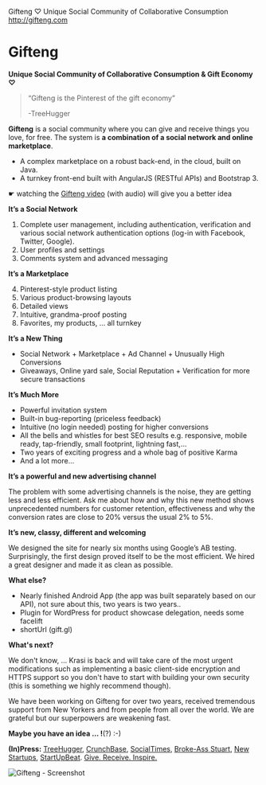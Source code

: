 Gifteng ♡ Unique Social Community of Collaborative Consumption http://gifteng.com



# Gifteng
**Unique Social Community of Collaborative Consumption &amp; Gift Economy ♡**

> “Gifteng is the Pinterest of the gift economy”
>
> -TreeHugger

**Gifteng** is a social community where you can give and receive things you love, for free. The system is **a combination of a social network and online marketplace**.

 - A complex marketplace on a robust back-end, in the cloud, built on Java. 
 - A turnkey front-end built with AngularJS (RESTful APIs) and
   Bootstrap 3.

☛ watching the [Gifteng video](http://www.gifteng.com) (with audio) will give you a better idea

**It’s a Social Network**

 1. Complete user management, including authentication, verification and various social network authentication options (log-in with Facebook, Twitter, Google).
 2. User profiles and settings
 3. Comments system and advanced messaging 

**It’s a Marketplace**

 4. Pinterest-style product listing
 5. Various product-browsing layouts
 6. Detailed views
 7. Intuitive, grandma-proof posting
 8. Favorites, my products,  ... all turnkey

**It’s a New Thing**

 - Social Network + Marketplace + Ad Channel + Unusually High
    Conversions
 - Giveaways, Online yard sale, Social Reputation + Verification for more secure transactions

**It’s Much More**

 - Powerful invitation system
 - Built-in bug-reporting (priceless feedback)
 - Intuitive (no login needed) posting for higher conversions
 - All the bells and whistles for best SEO results e.g. responsive,
     mobile ready, tap-friendly, small footprint, lightning fast,…
 - Two years of exciting progress and a whole bag of positive Karma
 - And a lot more…

**It’s a powerful and new advertising channel**

The problem with some advertising channels is the noise, they are getting less and less efficient. Ask me about how and why this new method shows unprecedented numbers for customer retention, effectiveness and why the conversion rates are close to 20% versus the usual 2% to 5%.

**It’s new, classy, different and welcoming**

We designed the site for nearly six months using Google’s AB testing. Surprisingly, the first design proved itself to be the most efficient. We hired a great designer and made it as clean as possible.

**What else?**

 - Nearly finished Android App (the app was built separately based on
   our API), not sure about this, two years is two years..
 - Plugin for WordPress for product showcase delegation, needs some facelift
 - shortUrl (gift.gl)

**What's next?**

We don't know, ... Krasi is back and will take care of the most urgent modifications such as implementing a basic client-side encryption and HTTPS support so you don't have to start with building your own security (this is something we highly recommend though).

We have been working on Gifteng for over two years, received tremendous support from New Yorkers and from people from all over the world. We are grateful but our superpowers are weakening fast. 

**Maybe you have an idea ... !**(?) :-)





**(In)Press:** [TreeHugger](http://www.treehugger.com/culture/gifteng-pinterest-gift-economy.html), [CrunchBase](https://www.crunchbase.com/organization/gifteng#/entity), [SocialTimes](http://www.adweek.com/socialtimes/gifteng-powers-new-kind-collaborative-consumption/143546), [Broke-Ass Stuart](http://brokeassstuart.com/blog/2013/05/07/gifteng-the-best-new-app-for-broke-asses/), [New Startups](http://www.new-startups.com/combining-gift-engagement-gifteng/), [StartUpBeat](http://startupbeat.com/2014/02/24/featured-startup-pitch-gifteng-id3713/). [Give. Receive. Inspire.](http://www.gifteng.com)

![Gifteng - Screenshot](http://apps.yatko.com/gifteng/gifteng_screenshot.png)
